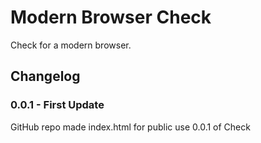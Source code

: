 # Modern Browser Check
Check for a modern browser.

## Changelog
### 0.0.1 - First Update
GitHub repo made
index.html for public use
0.0.1 of Check
